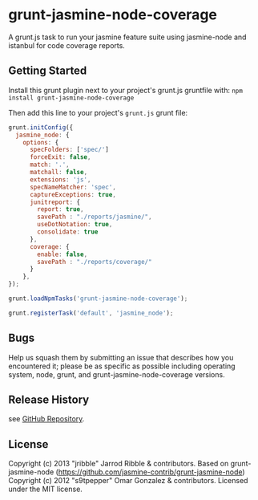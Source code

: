 # grunt-jasmine-node-coverage

A grunt.js task to run your jasmine feature suite using jasmine-node and istanbul for code coverage reports.

## Getting Started
Install this grunt plugin next to your project's grunt.js gruntfile with: `npm install grunt-jasmine-node-coverage`

Then add this line to your project's `grunt.js` grunt file:

```javascript
grunt.initConfig({
  jasmine_node: {
    options: {
      specFolders: ['spec/']
      forceExit: false,
      match: '.',
      matchall: false,
      extensions: 'js',
      specNameMatcher: 'spec',
      captureExceptions: true,
      junitreport: {
        report: true,
        savePath : "./reports/jasmine/",
        useDotNotation: true,
        consolidate: true
      },
      coverage: {
        enable: false,
        savePath : "./reports/coverage/"
      }
    },
});

grunt.loadNpmTasks('grunt-jasmine-node-coverage');

grunt.registerTask('default', 'jasmine_node');
```

## Bugs

Help us squash them by submitting an issue that describes how you encountered it; please be as specific as possible including operating system, node, grunt, and grunt-jasmine-node-coverage versions.

## Release History

see [GitHub Repository](/jribble/grunt-jasmine-node-coverage).

## License
Copyright (c) 2013 "jribble" Jarrod Ribble & contributors.
Based on grunt-jasmine-node (https://github.com/jasmine-contrib/grunt-jasmine-node) Copyright (c) 2012 "s9tpepper" Omar Gonzalez & contributors.
Licensed under the MIT license.
